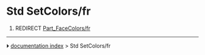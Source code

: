 # Std SetColors/fr
1.  REDIRECT [Part_FaceColors/fr](Part_FaceColors/fr.md)



---
⏵ [documentation index](../README.md) > Std SetColors/fr
